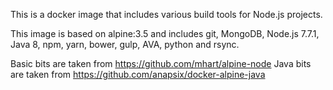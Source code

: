 This is a docker image that includes various build tools for Node.js projects.

This image is based on alpine:3.5 and includes git, MongoDB, Node.js 7.7.1, Java 8, npm, yarn, bower, gulp, AVA, python and rsync.

Basic bits are taken from https://github.com/mhart/alpine-node
Java bits are taken from https://github.com/anapsix/docker-alpine-java
